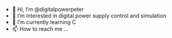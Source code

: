 - 👋 Hi, I’m @digitalpowerpeter
- 👀 I’m interested in digital power supply control and simulation
- 🌱 I’m currently learning C
- 📫 How to reach me ...

<!---
digitalpowerpeter/digitalpowerpeter is a ✨ special ✨ repository because its `README.md` (this file) appears on your GitHub profile.
You can click the Preview link to take a look at your changes.
--->
